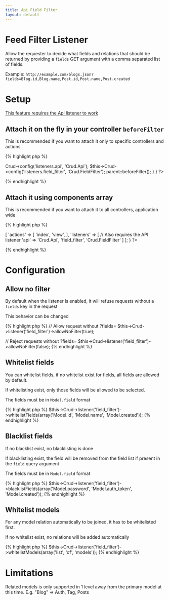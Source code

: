 ```yaml
---
title: Api Field Filter
layout: default
---
```


# Feed Filter Listener

Allow the requester to decide what fields and relations that should be
returned by providing a `fields` GET argument with a comma separated list of fields.

Example: `http://example.com/blogs.json?fields=Blog.id,Blog.name,Post.id,Post.name,Post.created`

# Setup

[This feature requires the Api listener to work](08-api.md)

## Attach it on the fly in your controller `beforeFilter`

This is recommended if you want to attach it only to specific controllers and actions

{% highlight php %}
<?php
class SamplesController extends AppController {

	public function beforeFilter() {
		// Also requires the API listener
		$this->Crud->config('listeners.api', 'Crud.Api');
		$this->Crud->config('listeners.field_filter', 'Crud.FieldFilter');

		parent::beforeFilter();
	}
}
?>
{% endhighlight %}

## Attach it using components array

This is recommended if you want to attach it to all controllers, application wide

{% highlight php %}
<?php
class SamplesController extends AppController {

	public $components = [
		'RequestHandler',
		'Crud.Crud' => [
			'actions' => [
				'index',
				'view',
			],
			'listeners' => [
				// Also requires the API listener
				'api' => 'Crud.Api',
				'field_filter', 'Crud.FieldFilter'
			]
		];

}
?>
{% endhighlight %}

# Configuration

## Allow no filter

By default when the listener is enabled, it will refuse requests without a `fields` key in the request

This behavior can be changed

{% highlight php %}
// Allow request without ?fields=
$this->Crud->listener('field_filter')->allowNoFilter(true);

// Reject requests without ?fields=
$this->Crud->listener('field_filter')->allowNoFilter(false);
{% endhighlight %}

## Whitelist fields

You can whitelist fields, if no whitelist exist for fields, all fields are allowed by default.

If whitelisting exist, only those fields will be allowed to be selected.

The fields must be in `Model.field` format

{% highlight php %}
$this->Crud->listener('field_filter')->whitelistFields(array('Model.id', 'Model.name', 'Model.created'));
{% endhighlight %}

## Blacklist fields

If no blacklist exist, no blacklisting is done

If blacklisting exist, the field will be removed from the field list if present in the `field` query argument

The fields must be in `Model.field` format

{% highlight php %}
$this->Crud->listener('field_filter')->blacklistFields(array('Model.password', 'Model.auth_token', 'Model.created'));
{% endhighlight %}

## Whitelist models

For any model relation automatically to be joined, it has to be whitelisted first.

If no whitelist exist, no relations will be added automatically

{% highlight php %}
$this->Crud->listener('field_filter')->whitelistModels(array('list', 'of', 'models'));
{% endhighlight %}

# Limitations

Related models is only supported in 1 level away from the primary model at this time. E.g. "Blog" => Auth, Tag, Posts

